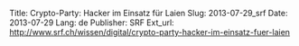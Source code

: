 Title: Crypto-Party: Hacker im Einsatz für Laien
Slug: 2013-07-29_srf
Date: 2013-07-29
Lang: de
Publisher: SRF
Ext_url: http://www.srf.ch/wissen/digital/crypto-party-hacker-im-einsatz-fuer-laien